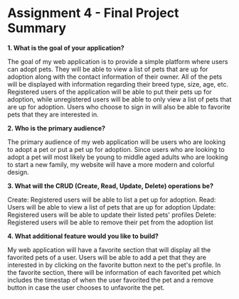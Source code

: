 # Assignment 4 - Final Project Summary
**1. What is the goal of your application?**

The goal of my web application is to provide a simple platform where users can adopt pets. They will be able to view a list of pets that are up for adoption along with the contact information of their owner. All of the pets will be displayed with information regarding their breed type, size, age, etc. Registered users of the application will be able to put their pets up for adoption, while unregistered users will be able to only view a list of pets that are up for adoption. Users who choose to sign in will also be able to favorite pets that they are interested in. 

**2. Who is the primary audience?**

The primary audience of my web application will be users who are looking to adopt a pet or put a pet up for adoption. Since users who are looking to adopt a pet will most likely be young to middle aged adults who are looking to start a new family, my website will have a more modern and colorful design. 

**3. What will the CRUD (Create, Read, Update, Delete) operations be?**

Create: Registered users will be able to list a pet up for adoption. 
Read: Users will be able to view a list of pets that are up for adoption
Update: Registered users will be able to update their listed pets' profiles
Delete: Registered users will be able to remove their pet from the adoption list

**4. What additional feature would you like to build?**

My web application will have a favorite section that will display all the favorited pets of a user. Users will be able to add a pet that they are interested in by clicking on the favorite button next to the pet's profile. In the favorite section, there will be information of each favorited pet which includes the timestap of when the user favorited the pet and a remove button in case the user chooses to unfavorite the pet. 

